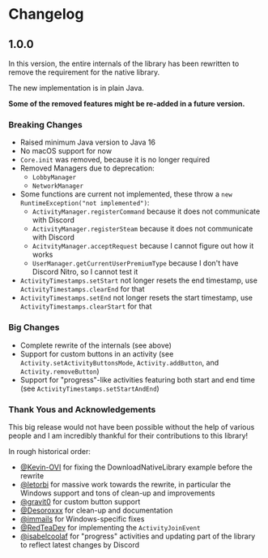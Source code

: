 # Changelog

## 1.0.0

In this version, the entire internals of the library has been rewritten
to remove the requirement for the native library.

The new implementation is in plain Java.

**Some of the removed features might be re-added in a future version.**

### Breaking Changes
- Raised minimum Java version to Java 16
- No macOS support for now
- `Core.init` was removed, because it is no longer required
- Removed Managers due to deprecation:
  - `LobbyManager`
  - `NetworkManager`
- Some functions are current not implemented, these throw a `new RuntimeException("not implemented")`:
  - `ActivityManager.registerCommand` because it does not communicate with Discord
  - `ActivityManager.registerSteam` because it does not communicate with Discord
  - `AcitvityManager.acceptRequest` because I cannot figure out how it works
  - `UserManager.getCurrentUserPremiumType` because I don't have Discord Nitro, so I cannot test it
- `ActivityTimestamps.setStart` not longer resets the end timestamp, use `ActivityTimestamps.clearEnd` for that
- `ActivityTimestamps.setEnd` not longer resets the start timestamp, use `ActivityTimestamps.clearStart` for that

### Big Changes
- Complete rewrite of the internals (see above)
- Support for custom buttons in an activity
  (see `Activity.setActivityButtonsMode`, `Activity.addButton`, and `Activity.removeButton`)
- Support for "progress"-like activities featuring both start and end time
  (see `ActivityTimestamps.setStartAndEnd`)

### Thank Yous and Acknowledgements
This big release would not have been possible without the help of various people and I am incredibly thankful for their
contributions to this library!

In rough historical order:
- [@Kevin-OVI](https://github.com/Kevin-OVI) for fixing the DownloadNativeLibrary example before the rewrite
- [@letorbi](https://github.com/letorbi) for massive work towards the rewrite, in particular the Windows support and tons of clean-up and improvements
- [@gravit0](https://github.com/gravit0) for custom button support
- [@Desoroxxx](https://github.com/Desoroxxx) for clean-up and documentation
- [@immails](https://github.com/immails) for Windows-specific fixes
- [@RedTeaDev](https://github.com/RedTeaDev) for implementing the `ActivityJoinEvent`
- [@isabelcoolaf](https://github.com/isabelcoolaf) for "progress" activities and updating part of the library to reflect latest changes by Discord

